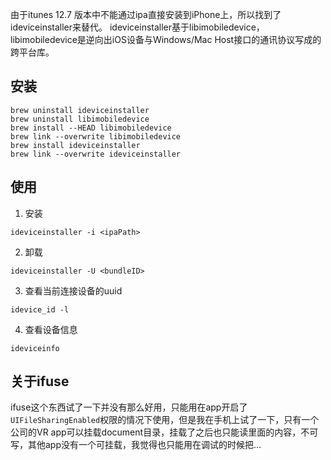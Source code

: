 由于itunes 12.7 版本中不能通过ipa直接安装到iPhone上，所以找到了ideviceinstaller来替代。
ideviceinstaller基于libimobiledevice，libimobiledevice是逆向出iOS设备与Windows/Mac Host接口的通讯协议写成的跨平台库。

## 安装
```
brew uninstall ideviceinstaller  
brew uninstall libimobiledevice  
brew install --HEAD libimobiledevice  
brew link --overwrite libimobiledevice  
brew install ideviceinstaller  
brew link --overwrite ideviceinstaller  
```

## 使用
1. 安装
```
ideviceinstaller -i <ipaPath>
```
2. 卸载
```
ideviceinstaller -U <bundleID>
```
3. 查看当前连接设备的uuid
```
idevice_id -l
```
4. 查看设备信息
```
ideviceinfo
```

## 关于ifuse
ifuse这个东西试了一下并没有那么好用，只能用在app开启了`UIFileSharingEnabled`权限的情况下使用，但是我在手机上试了一下，只有一个公司的VR app可以挂载document目录，挂载了之后也只能读里面的内容，不可写，其他app没有一个可挂载，我觉得也只能用在调试的时候把...
